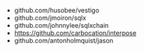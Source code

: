 - github.com/husobee/vestigo
- github.com/jmoiron/sqlx
- github.com/johnnylee/sqlxchain
- https://github.com/carbocation/interpose
- github.com/antonholmquist/jason
